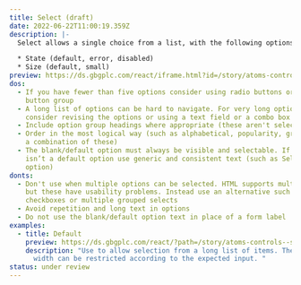 ```yaml
---
title: Select (draft)
date: 2022-06-22T11:00:19.359Z
description: |-
  Select allows a single choice from a list, with the following options: 

  * State (default, error, disabled) 
  * Size (default, small)
preview: https://ds.gbgplc.com/react/iframe.html?id=/story/atoms-controls--select-elements
dos:
  - If you have fewer than five options consider using radio buttons or a toggle
    button group
  - A long list of options can be hard to navigate. For very long option lists
    consider revising the options or using a text field or a combo box
  - Include option group headings where appropriate (these aren't selectable)
  - Order in the most logical way (such as alphabetical, popularity, grouped, or
    a combination of these)
  - The blank/default option must always be visible and selectable. If there
    isn’t a default option use generic and consistent text (such as Select an
    option)
donts:
  - Don't use when multiple options can be selected. HTML supports multi-selects
    but these have usability problems. Instead use an alternative such as
    checkboxes or multiple grouped selects
  - Avoid repetition and long text in options
  - Do not use the blank/default option text in place of a form label
examples:
  - title: Default
    preview: https://ds.gbgplc.com/react/?path=/story/atoms-controls--select-elements
    description: "Use to allow selection from a long list of items. The select’s
      width can be restricted according to the expected input. "
status: under review
---
```


